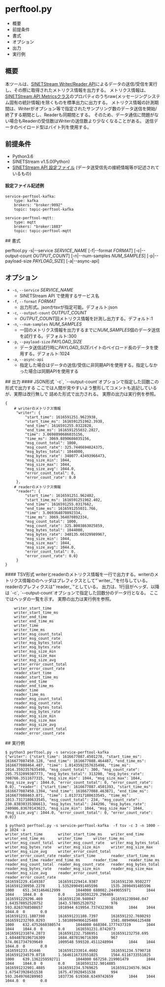 <!--
Copyright (C) 2021 National Institute of Informatics

Licensed to the Apache Software Foundation (ASF) under one
or more contributor license agreements.  See the NOTICE file
distributed with this work for additional information
regarding copyright ownership.  The ASF licenses this file
to you under the Apache License, Version 2.0 (the
"License"); you may not use this file except in compliance
with the License.  You may obtain a copy of the License at

  http://www.apache.org/licenses/LICENSE-2.0

Unless required by applicable law or agreed to in writing,
software distributed under the License is distributed on an
"AS IS" BASIS, WITHOUT WARRANTIES OR CONDITIONS OF ANY
KIND, either express or implied.  See the License for the
specific language governing permissions and limitations
under the License.
-->

# perftool.py

- 概要
- 前提条件
- 書式
- オプション
- 出力
- 実行例

## 概要

本ツールは、[SINETStream Writer/Reader API](https://www.sinetstream.net/docs/userguide/api-python.html)によるデータの送信/受信を実行し、その際に取得されたメトリクス情報を出力する。
メトリクス情報は、[SINETStream API Metricsクラス](https://www.sinetstream.net/docs/userguide/api-python.html)のプロパティのうちraw(メッセージングシステム固有の統計情報)を除くものを標準出力に出力する。
メトリクス情報の計測期間は、Writerがオプション等で指定されたサンプリング数のデータ送信を開始/終了する期間とし、Readerも同期間とする。
そのため、データ通信に問題がない場合もReaderの受信数はWriterの送信数より少なくなることがある。
送信データのペイロード型はバイト列を使用する。


## 前提条件

- Python3.6
- SINETStream v1.5.0(Python)
- [SINETStream API 設定ファイル](https://github.com/nii-gakunin-cloud/sinetstream/blob/main/docs/userguide/config.md) (データ送受信先の接続情報等が記述されているもの)

#### 設定ファイル記述例
```
service-perftool-kafka:
    type: kafka
    brokers: "broker:9092"
    topic: topic-perftool-kafka

service-perftool-mqtt:
    type: mqtt
    brokers: "broker:1883"
    topic: topic-perftool-mqtt

```

<div style="page-break-after:always"></div>
## 書式

perftool.py -s|--service *SERVICE_NAME* [-f|--format *FORMAT*] [-c|--output-count *OUTPUT_COUNT*] [-n|--num-samples *NUM_SAMPLES*] [-p|--payload-size *PAYLOAD_SIZE*] [-a|--async-api]

## オプション

- `-s`, `--service` *SERVICE_NAME*
    * SINETStream API で使用するサービス名
- `-f`, `--format` *FORMAT*
    * 出力形式。jsonかtsvが指定可能。デフォルト:json
- `-c`, `--output-count` *OUTPUT_COUNT*
    * *OUTPUT_COUNT*回メトリクス情報を計測し出力する。デフォルト:1
- `-n`, `--num-samples` *NUM_SAMPLES*
    * 一回のメトリクス情報を出力するまでに*NUM_SAMPLES*個のデータ送信を試行する。デフォルト:300
- `-p`, `--payload-size` *PAYLOAD_SIZE*
    * データ送信試行時に*PAYLOAD_SIZE*バイトのペイロード長のデータを使用する。デフォルト:1024
- `-a`, `--async-api`
    * 指定した場合はデータの送信/受信に非同期APIを使用する。指定しなかった場合は同期APIを使用する

<div style="page-break-after:always"></div>
## 出力
#### JSON形式
`-c`, `--output-count`オプションで指定した回数この形式で出力する
ここでは人間が見やすいよう整形してコメントも追記しているが、実際は改行無しで
詰めた形式で出力される。
実際の出力は実行例を参照。

```
{
    # writerのメトリクス情報
     "writer": {
         "start_time": 1616591251.9623938,
         "start_time_ms": 1616591251962.3938,
         "end_time": 1616591255.0322828,
         "end_time_ms": 1616591255032.2827,
         "time": 3.0698890686035156,
         "time_ms": 3069.8890686035156,
         "msg_count_total": 1000,
         "msg_count_rate": 325.7446694824375,
         "msg_bytes_total": 1044000,
         "msg_bytes_rate": 340077.43493966473,
         "msg_size_min": 1044,
         "msg_size_max": 1044,
         "msg_size_avg": 1044.0,
         "error_count_total": 0,
         "error_count_rate": 0.0
     },
    # readerのメトリクス情報
     "reader": {
         "start_time": 1616591251.962402,
         "start_time_ms": 1616591251962.402,
         "end_time": 1616591255.0317662,
         "end_time_ms": 1616591255031.766,
         "time": 3.069364070892334,
         "time_ms": 3069.364070892334,
         "msg_count_total": 1000,
         "msg_count_rate": 325.8003863025859,
         "msg_bytes_total": 1044000,
         "msg_bytes_rate": 340135.60329989967,
         "msg_size_min": 1044,
         "msg_size_max": 1044,
         "msg_size_avg": 1044.0,
         "error_count_total": 0,
         "error_count_rate": 0.0}
     }
}
```

<div style="page-break-after:always"></div>
#### TSV形式
writerとreaderのメトリクス情報を一行で出力する。writerのメトリクス情報ののヘッダはプレフィクスとして"`writer_`"を付与している。readerのプレフィクスは"`reader_`"としている。
出力は、1行目がヘッダ、以降は `-c`, `--output-count`オプションで指定した回数分のデータ行となる。
ここではヘッダの一覧を示す。
実際の出力は実行例を参照。

```
    writer_start_time
    writer_start_time_ms
    writer_end_time
    writer_end_time_ms
    writer_time
    writer_time_ms
    writer_msg_count_total
    writer_msg_count_rate
    writer_msg_bytes_total
    writer_msg_bytes_rate
    writer_msg_size_min
    writer_msg_size_max
    writer_msg_size_avg
    writer_error_count_total
    writer_error_count_rate
    reader_start_time
    reader_start_time_ms
    reader_end_time
    reader_end_time_ms
    reader_time
    reader_time_ms
    reader_msg_count_total
    reader_msg_count_rate
    reader_msg_bytes_total
    reader_msg_bytes_rate
    reader_msg_size_min
    reader_msg_size_max
    reader_msg_size_avg
    reader_error_count_total
    reader_error_count_rate
```

<div style="page-break-after:always"></div>
## 実行例

```
$ python3 perftool.py -s service-perftool-kafka
{"writer": {"start_time": 1616677087.4501278, "start_time_ms": 1616677087450.128, "end_time": 1616677088.464487, "end_time_ms": 1616677088464.487, "time": 1.0143592357635498, "time_ms": 1014.3592357635498, "msg_count_total": 300, "msg_count_rate": 295.7532099307773, "msg_bytes_total": 313200, "msg_bytes_rate": 308766.3511677315, "msg_size_min": 1044, "msg_size_max": 1044, "msg_size_avg": 1044.0, "error_count_total": 0, "error_count_rate": 0.0}, "reader": {"start_time": 1616677087.4501393, "start_time_ms": 1616677087450.1394, "end_time": 1616677088.463871, "end_time_ms": 1616677088463.871, "time": 1.0137317180633545, "time_ms": 1013.7317180633545, "msg_count_total": 234, "msg_count_rate": 230.83030335386613, "msg_bytes_total": 244296, "msg_bytes_rate": 240986.83670143623, "msg_size_min": 1044, "msg_size_max": 1044, "msg_size_avg": 1044.0, "error_count_total": 0, "error_count_rate": 0.0}}
```

```
$ python3 perftool.py -s service-perftool-kafka  -f tsv -c 3 -n 1000 -p 1024 -a
writer_start_time       writer_start_time_ms    writer_end_time writer_end_time_ms      writer_time     writer_time_ms  writer_msg_count_total  writer_msg_count_rate   writer_msg_bytes_total  writer_msg_bytes_rate   writer_msg_size_min     writer_msg_size_max     writer_msg_size_avg     writer_error_count_total        writer_error_count_rate reader_start_time       reader_start_time_ms    reader_end_time reader_end_time_ms      reader_time     reader_time_ms  reader_msg_count_total  reader_msg_count_rate   reader_msg_bytes_total  reader_msg_bytes_rate   reader_msg_size_min     reader_msg_size_max     reader_msg_size_avg     reader_error_count_total        reader_error_count_rate
1616591229.4149387      1616591229414.9387      1616591230.9502277      1616591230950.2278      1.5352890491485596      1535.2890491485596      1000    651.3431464612999       1044000 680002.2449055971       1044    1044    1044.0  0       0.0     1616591229.296469       1616591229296.469       1616591230.940047       1616591230940.047       1.643578052520752       1643.578052520752       976     593.8263768508657       1018944 619954.7374323038       1044    1044    1044.0  0       0.0
1616591231.1887398      1616591231188.7397      1616591232.7698293      1616591232769.8293      1.5810894966125488      1581.0894966125488      1000    632.4752660380574       1044000 660304.1777437319       1044    1044    1044.0  0       0.0     1616591231.0742073      1616591231074.2073      1616591232.7586951      1616591232758.695       1.6844878196716309      1684.4878196716309      967     574.0617347939649       1009548 599320.4511248994       1044    1044    1044.0  0       0.0
1616591233.01446        1616591233014.4602      1616591234.5790718      1616591234579.0718      1.5646116733551025      1564.6116733551025      1000    639.1362259592711       1044000 667258.219901479        1044    1044    1044.0  0       0.0     1616591232.9014885      1616591232901.4885      1616591234.5769625      1616591234576.9624      1.675473928451538       1675.473928451538       994     593.2649760289903       1037736 619368.6349742659       1044    1044    1044.0  0       0.0
```